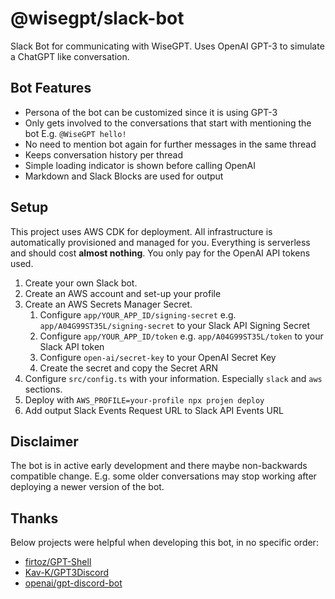 # @wisegpt/slack-bot

Slack Bot for communicating with WiseGPT. Uses OpenAI GPT-3 to simulate a ChatGPT like conversation.

## Bot Features

- Persona of the bot can be customized since it is using GPT-3
- Only gets involved to the conversations that start with mentioning the bot E.g. `@WiseGPT hello!`
- No need to mention bot again for further messages in the same thread
- Keeps conversation history per thread 
- Simple loading indicator is shown before calling OpenAI
- Markdown and Slack Blocks are used for output

## Setup

This project uses AWS CDK for deployment. All infrastructure is automatically provisioned and managed for you. Everything is serverless and should cost **almost nothing**. You only pay for the OpenAI API tokens used.

1. Create your own Slack bot.
2. Create an AWS account and set-up your profile
3. Create an AWS Secrets Manager Secret.
   1. Configure `app/YOUR_APP_ID/signing-secret` e.g. `app/A04G99ST35L/signing-secret` to your Slack API Signing Secret
   2. Configure `app/YOUR_APP_ID/token` e.g. `app/A04G99ST35L/token` to your Slack API token
   3. Configure `open-ai/secret-key` to your OpenAI Secret Key
   4. Create the secret and copy the Secret ARN
4. Configure `src/config.ts` with your information. Especially `slack` and `aws` sections.
5. Deploy with `AWS_PROFILE=your-profile npx projen deploy`
6. Add output Slack Events Request URL to Slack API Events URL

## Disclaimer

The bot is in active early development and there maybe non-backwards compatible change. E.g. some older conversations may stop working after deploying a newer version of the bot. 

## Thanks

Below projects were helpful when developing this bot, in no specific order:

- [firtoz/GPT-Shell](https://github.com/firtoz/GPT-Shell)
- [Kav-K/GPT3Discord](https://github.com/Kav-K/GPT3Discord)
- [openai/gpt-discord-bot](https://github.com/openai/gpt-discord-bot)